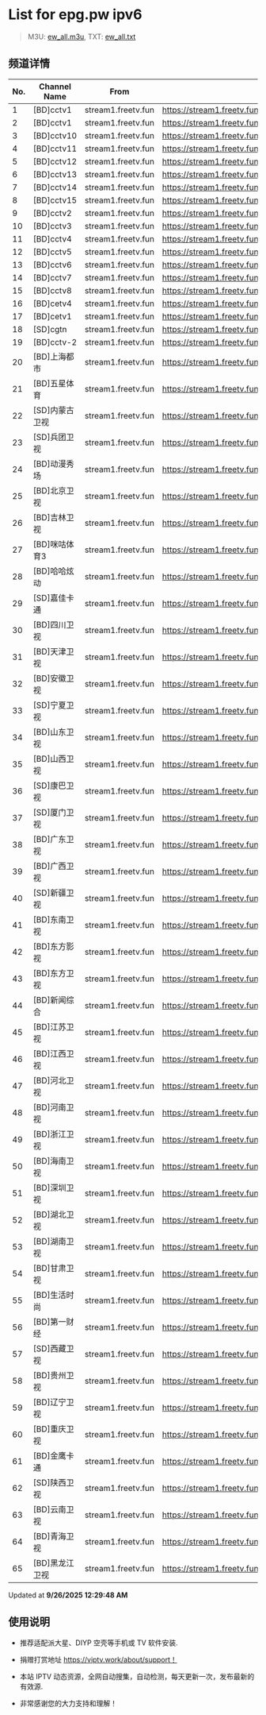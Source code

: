 # List for **epg.pw ipv6**

> M3U: [ew_all.m3u](./ew_all.m3u ), TXT: [ew_all.txt](./txt/ew_all.txt )

## 频道详情

| No. | Channel Name | From | Source |
| --- | ------------ | ---- | ------ |
| 1 | [BD]cctv1 | stream1.freetv.fun | <https://stream1.freetv.fun/9c278a43d5bf7e515412f079507a71cfb8a263ff4938b30757880c9c7cd972b7.m3u8> |
| 2 | [BD]cctv1 | stream1.freetv.fun | <https://stream1.freetv.fun/95cc7a9a16c9974d8c981d42c9a213879904ab744e95150717697089791ab4f0.m3u8> |
| 3 | [BD]cctv10 | stream1.freetv.fun | <https://stream1.freetv.fun/702a248005dd0225d8ed1dfb970e3a9bf4c3c41c0369865e4844b6130b4ff0d0.m3u8> |
| 4 | [BD]cctv11 | stream1.freetv.fun | <https://stream1.freetv.fun/a1ee8a4f3954b5e76c7d40251197d089421f936e5f616960f16ff6494fff42bf.m3u8> |
| 5 | [BD]cctv12 | stream1.freetv.fun | <https://stream1.freetv.fun/1bf6d0c6726f032a9bc41f9cb6b498c67ccdfe47362d6b29b6a2fb2a56c57a53.m3u8> |
| 6 | [BD]cctv13 | stream1.freetv.fun | <https://stream1.freetv.fun/6c43994efaf873ec88937d3ff55a75d044c558c07de5f93f7e4619c2b41bf49c.m3u8> |
| 7 | [BD]cctv14 | stream1.freetv.fun | <https://stream1.freetv.fun/2e63e70a7eff85f483c37fb40a1579d6f44acad6ace43b96caac0f265031b0a5.m3u8> |
| 8 | [BD]cctv15 | stream1.freetv.fun | <https://stream1.freetv.fun/2b03696098d89baaf86e60e9dabcef119de0e8190cc42e10ace472312f488b65.m3u8> |
| 9 | [BD]cctv2 | stream1.freetv.fun | <https://stream1.freetv.fun/0ff1a5df634b89d961ceb79e32ec6f09791aeca7014e15f5f8c6b8a92f5af3f1.m3u8> |
| 10 | [BD]cctv3 | stream1.freetv.fun | <https://stream1.freetv.fun/b67ae4b56b7ac6df47e9c81f23cd65455c6c0a5e71de8b1b36345ecc5b3ccedc.m3u8> |
| 11 | [BD]cctv4 | stream1.freetv.fun | <https://stream1.freetv.fun/2d775dbe18822cdac5a52a92edf587ac88cdebdcb14b310e254c376cce5f44d2.m3u8> |
| 12 | [BD]cctv5 | stream1.freetv.fun | <https://stream1.freetv.fun/0e67c24133bbf121a8f74e59353f4e2a8932983d3fedfee00fcf4e1dfd35bf11.m3u8> |
| 13 | [BD]cctv6 | stream1.freetv.fun | <https://stream1.freetv.fun/63514d6a0cc1d233f91a13749a64b5271fed4f84f47cc884e189a42a4837d620.m3u8> |
| 14 | [BD]cctv7 | stream1.freetv.fun | <https://stream1.freetv.fun/33acfb5aeb4b37ea0b4d12aedbf55cf1053931084ac7df884880cedfb6c0042d.m3u8> |
| 15 | [BD]cctv8 | stream1.freetv.fun | <https://stream1.freetv.fun/284609d8ba5cd00caa2a9cef1a983d71487147fba8aa2258db3a4e7d871d4fa1.m3u8> |
| 16 | [BD]cetv4 | stream1.freetv.fun | <https://stream1.freetv.fun/168b387c09e22fb0cdda5c1dcf49b1ab10c2714787ceb25c78eca80cc3522422.m3u8> |
| 17 | [BD]cetv1 | stream1.freetv.fun | <https://stream1.freetv.fun/b983a8a5adb5323c774107f8051b54d1581c72d82802631bcc3896bd61e12e3d.m3u8> |
| 18 | [SD]cgtn | stream1.freetv.fun | <https://stream1.freetv.fun/c1606e5f7aae30754e5ef371d72c55baa1a02db2db99392cf916104dcf35fc1d.m3u8> |
| 19 | [BD]cctv-2 | stream1.freetv.fun | <https://stream1.freetv.fun/cd5157545b82f5dd9d883d92e2a9604dc937707818140cc89c4358c48e5374d0.m3u8> |
| 20 | [BD]上海都市 | stream1.freetv.fun | <https://stream1.freetv.fun/c51379ba4852f1be15b1a0bc4332b09049cb4df778fff224c8966217566ac38a.m3u8> |
| 21 | [BD]五星体育 | stream1.freetv.fun | <https://stream1.freetv.fun/d99d90dcb204a091467cada6295ceb8dfb0cf5c3890378e1d0f57ec8ef9922f0.m3u8> |
| 22 | [SD]内蒙古卫视 | stream1.freetv.fun | <https://stream1.freetv.fun/263e5a5eb28d709848af0b6e283422b92c4de866d01f1ccaebd57b2358f24c18.m3u8> |
| 23 | [SD]兵团卫视 | stream1.freetv.fun | <https://stream1.freetv.fun/7e0d9638f60dca70ddc3a2437eb10e874587f11f9d3efd833e71acfbdf2de2d6.m3u8> |
| 24 | [BD]动漫秀场 | stream1.freetv.fun | <https://stream1.freetv.fun/92770c17901d40448d85aff2a2a1a7d5df7bc2d11a45e6c1aeb260b8172f99fe.m3u8> |
| 25 | [BD]北京卫视 | stream1.freetv.fun | <https://stream1.freetv.fun/c5769ca8df272ca99803feebc655cd01b1e4e663d4a4550d86ee338e1058ccfb.m3u8> |
| 26 | [BD]吉林卫视 | stream1.freetv.fun | <https://stream1.freetv.fun/9b2b6109a8b20597e52c1c16cf0361b64377499304d3829763883dfe7748e8a7.m3u8> |
| 27 | [BD]咪咕体育3 | stream1.freetv.fun | <https://stream1.freetv.fun/e190bd36908a198b828009b1db68130da9dfb9888ea029841482834c5cc11796.m3u8> |
| 28 | [BD]哈哈炫动 | stream1.freetv.fun | <https://stream1.freetv.fun/eb5f5043576df8dd2010842c01a50be553e41c876df908dd14018ed306f35411.m3u8> |
| 29 | [SD]嘉佳卡通 | stream1.freetv.fun | <https://stream1.freetv.fun/c35e7322dda3b1dad2e328269a875ee5a916dc42ea2abf9dedac1d7743c18f42.m3u8> |
| 30 | [BD]四川卫视 | stream1.freetv.fun | <https://stream1.freetv.fun/015cfa243f13901c02a15b1e9cfb62717fb1725dc68cf462fc317ac14ccabbe7.m3u8> |
| 31 | [BD]天津卫视 | stream1.freetv.fun | <https://stream1.freetv.fun/4bafa8b28ae13b03c0a8748b7290f2e013080913a8ce1db58a50237919388fb0.m3u8> |
| 32 | [BD]安徽卫视 | stream1.freetv.fun | <https://stream1.freetv.fun/e25c944df2aaf987bf889108895b9e4364a3b6efdadc21b0a28e941bc2b1401d.m3u8> |
| 33 | [SD]宁夏卫视 | stream1.freetv.fun | <https://stream1.freetv.fun/9be1a78f9835a94af3bb51243adbd6a6ce85955078f29644e0a6cd75fac5fdbd.m3u8> |
| 34 | [BD]山东卫视 | stream1.freetv.fun | <https://stream1.freetv.fun/b6be85c55dbe18a5d423a00ea9d2872c3729277fb9571d01bf838fa19de5040b.m3u8> |
| 35 | [BD]山西卫视 | stream1.freetv.fun | <https://stream1.freetv.fun/2f538e8c3c3dc60b99799fb3331f5f05b5a9c3c574544b4178a57a7de78f6884.m3u8> |
| 36 | [SD]康巴卫视 | stream1.freetv.fun | <https://stream1.freetv.fun/8cec84e57f842c853ad09301dad2be2267adb5ea6f08ac9d7df1a95c88ac2a5b.m3u8> |
| 37 | [SD]厦门卫视 | stream1.freetv.fun | <https://stream1.freetv.fun/7907de08b866a16994d4f3c7c6379db89306623f33090d7059581f08e3dbd98a.m3u8> |
| 38 | [BD]广东卫视 | stream1.freetv.fun | <https://stream1.freetv.fun/d99ebf6380ce5401b8b49d60a1ad48958939ea0748012600f594812f43daf187.m3u8> |
| 39 | [BD]广西卫视 | stream1.freetv.fun | <https://stream1.freetv.fun/769f22146852e78af58e6a25a46ca80a48e35ccb700ac75e8ab42a72473ba60c.m3u8> |
| 40 | [SD]新疆卫视 | stream1.freetv.fun | <https://stream1.freetv.fun/ff50600dd45b1b1656f2f7535c04f361a6e8c33606e19dbc9b0316bd173f9408.m3u8> |
| 41 | [BD]东南卫视 | stream1.freetv.fun | <https://stream1.freetv.fun/70abcb0b881539f6eca28137e803ff5f7ec964873f03cbb563f5dd595940ab2c.m3u8> |
| 42 | [BD]东方影视 | stream1.freetv.fun | <https://stream1.freetv.fun/9493fa74ebe3fd1dabccb3098f4d4a4b4ff560c2358a3a2601ad75d664144498.m3u8> |
| 43 | [BD]东方卫视 | stream1.freetv.fun | <https://stream1.freetv.fun/b8d2edd4f1360307aafab08e4dbe37bb7561768c73478ed9b0a01b3a089da9ee.m3u8> |
| 44 | [BD]新闻综合 | stream1.freetv.fun | <https://stream1.freetv.fun/9585bd251ceb89ed89a45812f120781dac9ddc1ce6c46699a762801c7d48c728.m3u8> |
| 45 | [BD]江苏卫视 | stream1.freetv.fun | <https://stream1.freetv.fun/f2835565150a8ef703de061cfb057202dc9db5475adefcceae2c98b1058ad05b.m3u8> |
| 46 | [BD]江西卫视 | stream1.freetv.fun | <https://stream1.freetv.fun/2ed85dd9aeacf49efc6c00644457e810fb8fa62de4b164739e262d96dc5aa519.m3u8> |
| 47 | [BD]河北卫视 | stream1.freetv.fun | <https://stream1.freetv.fun/b78d3d80fa3291de20123369c620f0a61a40b2c5857fcfc84da69de77f4d887b.m3u8> |
| 48 | [BD]河南卫视 | stream1.freetv.fun | <https://stream1.freetv.fun/f64729f80423b183cd5c5e3d93c57732416de2210609891cb7a2438c04742745.m3u8> |
| 49 | [BD]浙江卫视 | stream1.freetv.fun | <https://stream1.freetv.fun/18109b1804a4d4c8acd2a83f3256b7495a047d7f5cf918ef92febd030933bfc2.m3u8> |
| 50 | [BD]海南卫视 | stream1.freetv.fun | <https://stream1.freetv.fun/4976d4d4adc40dea6818cd00c88f573f89241aa55da491202c4383813aa6bde6.m3u8> |
| 51 | [BD]深圳卫视 | stream1.freetv.fun | <https://stream1.freetv.fun/4fbfc3060dd00e1fd917f081810869767d63cfcdeea04c8f312b74848c395149.m3u8> |
| 52 | [BD]湖北卫视 | stream1.freetv.fun | <https://stream1.freetv.fun/d624845bae92dcd8ae15384141ea8ed6ceb2c96b8a3fe32564f7f295feff46f4.m3u8> |
| 53 | [BD]湖南卫视 | stream1.freetv.fun | <https://stream1.freetv.fun/98760919199aeb391854e9698f0ec090972c1f03879d4fd98943994d7812205d.m3u8> |
| 54 | [BD]甘肃卫视 | stream1.freetv.fun | <https://stream1.freetv.fun/a8a46c9589408b8449d0fb3c7af39ab070cc89d284b905ba57c13ef68b712e88.m3u8> |
| 55 | [BD]生活时尚 | stream1.freetv.fun | <https://stream1.freetv.fun/9d62fc46bb74c3eb66fdba1935da47edd87f2751f434f9d082bf0b036503db29.m3u8> |
| 56 | [BD]第一财经 | stream1.freetv.fun | <https://stream1.freetv.fun/533f951c259e0a0db9189aab022c535bca241b30dbf0d18aca82012de4e8c080.m3u8> |
| 57 | [SD]西藏卫视 | stream1.freetv.fun | <https://stream1.freetv.fun/b718607feb115c74177b3dddec244d926258c77380863ab51f0427f4e0127602.m3u8> |
| 58 | [BD]贵州卫视 | stream1.freetv.fun | <https://stream1.freetv.fun/b3e41d7e57e01edee53dd076c2bbb91349a18376124d5911fcb436aeba6fb442.m3u8> |
| 59 | [BD]辽宁卫视 | stream1.freetv.fun | <https://stream1.freetv.fun/91916992fb62b120939e6706e0afe5b3f293ac89ef6e02481b3f54c9a869c6c3.m3u8> |
| 60 | [BD]重庆卫视 | stream1.freetv.fun | <https://stream1.freetv.fun/66e6ffc14ba28d8016b7bcefc89a15d5c5bd31a979a4057fe54b14ed47742986.m3u8> |
| 61 | [BD]金鹰卡通 | stream1.freetv.fun | <https://stream1.freetv.fun/5e3bed107644ced1e2d243d9b30a7162afd97def301f0eaccf91fd58dcd2ebf6.m3u8> |
| 62 | [SD]陕西卫视 | stream1.freetv.fun | <https://stream1.freetv.fun/cb516ac465877e0fecc26654d22360f652319eb709bdc2d85bc423e124c03255.m3u8> |
| 63 | [BD]云南卫视 | stream1.freetv.fun | <https://stream1.freetv.fun/a2a0fa655e9a5b0c1c16271c093cadcaa175b9cf5046102a4dc37ab05a297a5d.m3u8> |
| 64 | [BD]青海卫视 | stream1.freetv.fun | <https://stream1.freetv.fun/21a7df97359df58f2c9678a4a35acce1c3741b5efe2e5e2ad14406515c001c14.m3u8> |
| 65 | [BD]黑龙江卫视 | stream1.freetv.fun | <https://stream1.freetv.fun/bc17924c8286fde66cec6cdd4fb0c36566a14df5f84971a037fde2fce773b6ba.m3u8> |

Updated at **9/26/2025 12:29:48 AM**

## 使用说明

- 推荐适配派大星、DIYP 空壳等手机或 TV 软件安装.

- 捐赠打赏地址 <https://viptv.work/about/support！>

- 本站 IPTV 动态资源，全网自动搜集，自动检测，每天更新一次，发布最新的有效源.

- 非常感谢您的大力支持和理解！
